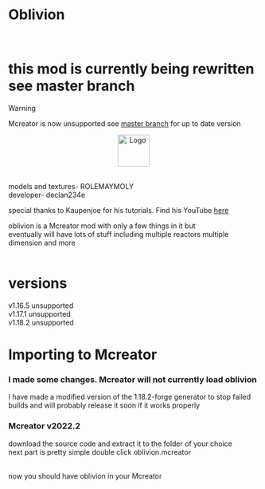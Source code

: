 <h1>Oblivion</h1> <br>
<h1>this mod is currently being rewritten see master branch</h1>

> [!WARNING]
> Mcreator is now unsupported see [master branch](master) for up to date version

<p align="center"><img src="https://user-images.githubusercontent.com/44881262/146404748-ccb9c5b8-7522-4ee1-9ab3-0c042e2e95ec.png" alt="Logo" width="64"></p> <br>
models and textures- ROLEMAYMOLY <br>
developer- declan234e <br>

special thanks to Kaupenjoe for his tutorials. Find his YouTube <a href="https://www.youtube.com/c/TKaupenjoe">here</a>

<p2>oblivion is a Mcreator mod with only a few things in it but</p2> <br>
<p2>eventually will have lots of stuff including multiple reactors multiple dimension and more</p2> <br><br>

<h1>versions</h1>
v1.16.5 unsupported<br>
v1.17.1 unsupported <br>
v1.18.2 unsupported <br>

<h1>Importing to Mcreator</h1>

<h3>I made some changes. Mcreator will not currently load oblivion</h3>
<p2>I have made a modified version of the 1.18.2-forge generator to stop
failed builds and will probably release it soon if it works properly </p2>


<h3>Mcreator v2022.2</h3>


<p2>download the source code and extract it to the folder of your choice</p2> <br>
<p2>next part is pretty simple double click oblivion.mcreator</p2> <br> <br>

now you should have oblivion in your Mcreator




